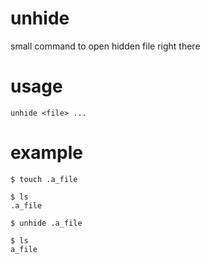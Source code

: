 # unhide
small command to open hidden file right there

# usage

```
unhide <file> ...
```

# example

```terminal
$ touch .a_file

$ ls
.a_file

$ unhide .a_file

$ ls
a_file
```
